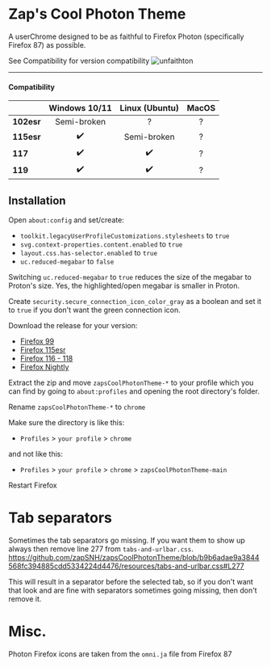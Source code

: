 # Zap's Cool Photon Theme
A userChrome designed to be as faithful to Firefox Photon (specifically Firefox 87) as possible.

See Compatibility for version compatibility
![unfaithton](https://github.com/zapSNH/zapsCoolPhotonTheme/assets/134786889/a2690e89-774b-4c4d-9f02-ce160b025bbb)

____

#### Compatibility
| | Windows 10/11 | Linux (Ubuntu) | MacOS |
|-|:-:|:-:|:-:|
| **102esr** | Semi-broken | ? | ? |
| **115esr** | ✔️ | Semi-broken | ? |
| **117** | ✔️ | ✔️ | ? |
| **119** | ✔️ | ✔️ | ? | 
## Installation
Open `about:config` and set/create:
* `toolkit.legacyUserProfileCustomizations.stylesheets` to `true`
* `svg.context-properties.content.enabled` to `true`
* `layout.css.has-selector.enabled` to `true`
* `uc.reduced-megabar` to `false`

Switching `uc.reduced-megabar` to `true` reduces the size of the megabar to Proton's size. Yes, the highlighted/open megabar is smaller in Proton.

Create `security.secure_connection_icon_color_gray` as a boolean and set it to `true` if you don't want the green connection icon.

Download the release for your version:
* [Firefox 99](https://github.com/zapSNH/zapsCoolPhotonTheme/archive/refs/heads/archive-v99.zip)
* [Firefox 115esr](https://github.com/zapSNH/zapsCoolPhotonTheme/archive/refs/heads/115esr.zip)
* [Firefox 116 - 118](https://github.com/zapSNH/zapsCoolPhotonTheme/archive/refs/heads/main.zip)
* [Firefox Nightly](https://github.com/zapSNH/zapsCoolPhotonTheme/archive/refs/heads/nightly.zip)

Extract the zip and move `zapsCoolPhotonTheme-*` to your profile which you can find by going to `about:profiles` and opening the root directory's folder.

Rename `zapsCoolPhotonTheme-*` to `chrome`


Make sure the directory is like this:
* `Profiles` > `your profile` > `chrome`

and not like this:
* `Profiles` > `your profile` > `chrome` > `zapsCoolPhotonTheme-main`

Restart Firefox

# Tab separators
Sometimes the tab separators go missing. If you want them to show up always then remove line 277 from `tabs-and-urlbar.css`. https://github.com/zapSNH/zapsCoolPhotonTheme/blob/b9b6adae9a3844568fc394885cdd5334224d4476/resources/tabs-and-urlbar.css#L277 

This will result in a separator before the selected tab, so if you don't want that look and are fine with separators sometimes going missing, then don't remove it.

# Misc.
Photon Firefox icons are taken from the `omni.ja` file from Firefox 87 
